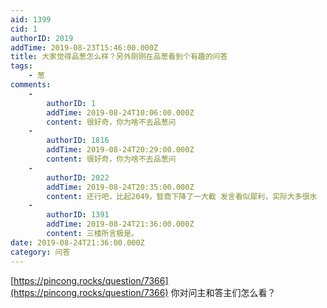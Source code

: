 ```yaml
---
aid: 1399
cid: 1
authorID: 2019
addTime: 2019-08-23T15:46:00.000Z
title: 大家觉得品葱怎么样？另外刚刚在品葱看到个有趣的问答
tags:
    - 葱
comments:
    -
        authorID: 1
        addTime: 2019-08-24T10:06:00.000Z
        content: 很好奇，你为啥不去品葱问
    -
        authorID: 1816
        addTime: 2019-08-24T20:29:00.000Z
        content: 很好奇，你为啥不去品葱问
    -
        authorID: 2022
        addTime: 2019-08-24T20:35:00.000Z
        content: 还行吧，比起2049，智商下降了一大截 发言看似犀利，实际大多很水
    -
        authorID: 1391
        addTime: 2019-08-24T21:36:00.000Z
        content: 三楼所言极是。
date: 2019-08-24T21:36:00.000Z
category: 问答
---
```


[https://pincong.rocks/question/7366](https://pincong.rocks/question/7366) 你对问主和答主们怎么看？
